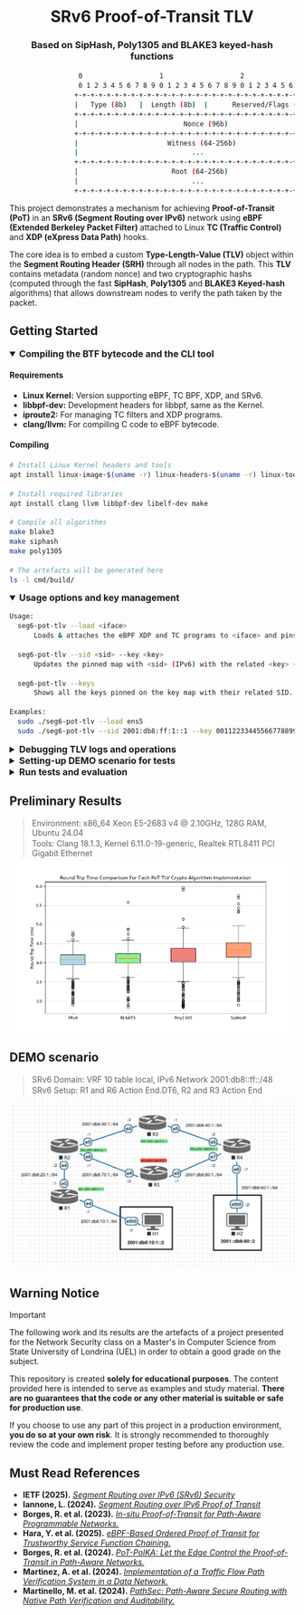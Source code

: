 <h1 align="center">SRv6 Proof-of-Transit TLV</h1>
<h3 align="center">Based on SipHash, Poly1305 and BLAKE3 keyed-hash functions</h3>

```bash
                 0                   1                   2                   3
                 0 1 2 3 4 5 6 7 8 9 0 1 2 3 4 5 6 7 8 9 0 1 2 3 4 5 6 7 8 9 0 1
                +-+-+-+-+-+-+-+-+-+-+-+-+-+-+-+-+-+-+-+-+-+-+-+-+-+-+-+-+-+-+-+-+-
                |   Type (8b)   |  Length (8b)  |      Reserved/Flags (16b)      |
                +-+-+-+-+-+-+-+-+-+-+-+-+-+-+-+-+-+-+-+-+-+-+-+-+-+-+-+-+-+-+-+-+-
                |                          Nonce (96b)                           |
                +-+-+-+-+-+-+-+-+-+-+-+-+-+-+-+-+-+-+-+-+-+-+-+-+-+-+-+-+-+-+-+-+-
                |                      Witness (64-256b)                         |
                |                            ...                                 |
                +-+-+-+-+-+-+-+-+-+-+-+-+-+-+-+-+-+-+-+-+-+-+-+-+-+-+-+-+-+-+-+-+-
                |                       Root (64-256b)                           |
                |                            ...                                 |
                +-+-+-+-+-+-+-+-+-+-+-+-+-+-+-+-+-+-+-+-+-+-+-+-+-+-+-+-+-+-+-+-+-
```

This project demonstrates a mechanism for achieving **Proof-of-Transit (PoT)** in an **SRv6 (Segment Routing over IPv6)** network using **eBPF  (Extended Berkeley Packet Filter)** attached to Linux **TC (Traffic Control)** and **XDP (eXpress Data Path)** hooks.

The core idea is to embed a custom **Type-Length-Value (TLV)** object within the **Segment Routing Header (SRH)** through all nodes in the path. This **TLV** contains metadata (random nonce) and two cryptographic hashs (computed through the fast **SipHash**, **Poly1305** and **BLAKE3 Keyed-hash** algorithms) that allows downstream nodes to verify the path taken by the packet.

## Getting Started

<details open>
  <summary style="font-size: 16px;"><strong>Compiling the BTF bytecode and the CLI tool</strong></summary>

  #### Requirements

  * **Linux Kernel:** Version supporting eBPF, TC BPF, XDP, and SRv6.
  * **libbpf-dev:** Development headers for libbpf, same as the Kernel.
  * **iproute2:** For managing TC filters and XDP programs.
  * **clang/llvm:** For compiling C code to eBPF bytecode.

  #### Compiling

  ```bash
  # Install Linux Kernel headers and tools
  apt install linux-image-$(uname -r) linux-headers-$(uname -r) linux-tools-$(uname -r)

  # Install required libraries
  apt install clang llvm libbpf-dev libelf-dev make

  # Compile all algorithms
  make blake3
  make siphash
  make poly1305

  # The artefacts will be generated here
  ls -l cmd/build/
  ```
</details>
<details open>
  <summary style="font-size: 16px;"><strong>Usage options and key management</strong></summary>

  ```bash
  Usage:
    seg6-pot-tlv --load <iface>
        Loads & attaches the eBPF XDP and TC programs to <iface> and pins the maps.

    seg6-pot-tlv --sid <sid> --key <key>
        Updates the pinned map with <sid> (IPv6) with the related <key> (max 32B).

    seg6-pot-tlv --keys
        Shows all the keys pinned on the key map with their related SID.

  Examples:
    sudo ./seg6-pot-tlv --load ens5
    sudo ./seg6-pot-tlv --sid 2001:db8:ff:1::1 --key 00112233445566778899aabbccddeeff00112233445566778899aabbccddee11
  ```
</details>
<details>
  <summary style="font-size: 16px;"><strong>Debugging TLV logs and operations</strong></summary>

  ```bash
  # Monitor eBPF logs
  bpftool prog trace

  # Monitor SRv6 packets
  tcpdump -pni any "ip6[6]==43" -vvv -x
  tshark -i any -p -f "ip6[6]==43" -V -x
  ```
</details>
<details>
  <summary style="font-size: 16px;"><strong>Setting-up DEMO scenario for tests</strong></summary>

  - [topology/README.md](topology/README.md)
</details>
<details>
  <summary style="font-size: 16px;"><strong>Run tests and evaluation</strong></summary>

  - [tests/evaluation/README.md](tests/evaluation/README.md)
</details>

## Preliminary Results

<blockquote style="margin-bottom: 2px;">Environment: x86_64 Xeon E5-2683 v4 @ 2.10GHz, 128G RAM, Ubuntu 24.04</blockquote>
<blockquote style="margin-top: 0; margin-bottom: 6px;">Tools: Clang 18.1.3, Kernel 6.11.0-19-generic, Realtek RTL8411 PCI Gigabit Ethernet</blockquote>

<div align="center"><img src="./tests/evaluation/rtt_comparison_boxplot.png" /></div>

## DEMO scenario

<blockquote style="margin-bottom: 2px;">SRv6 Domain: VRF 10 table local, IPv6 Network 2001:db8::ff::/48</blockquote>
<blockquote style="margin-top: 0; margin-bottom: 6px;">SRv6 Setup: R1 and R6 Action End.DT6, R2 and R3 Action End</blockquote>

<div align="center"><img src="./topology/qemu-virtual-srv6.png" /></div>

## Warning Notice

> [!IMPORTANT]
>
> The following work and its results are the artefacts of a project presented for the Network Security class on a Master's in Computer Science from State University of Londrina (UEL) in order to obtain a good grade on the subject.
>
> This repository is created **solely for educational purposes**. The content provided here is intended to serve as examples and study material. **There are no guarantees that the code or any other material is suitable or safe for production use**.
>
> If you choose to use any part of this project in a production environment, **you do so at your own risk**. It is strongly recommended to thoroughly review the code and implement proper testing before any production use.

## Must Read References

- **IETF (2025).** *[Segment Routing over IPv6 (SRv6) Security](https://datatracker.ietf.org/doc/draft-ietf-spring-srv6-security/)*
- **Iannone, L. (2024).** *[Segment Routing over IPv6 Proof of Transit](https://datatracker.ietf.org/meeting/119/materials/slides-119-spring-srv6-proof-of-transit-00)*
- **Borges, R. et al. (2023).** *[In-situ Proof-of-Transit for Path-Aware Programmable Networks.](https://ieeexplore.ieee.org/document/10175482)*
- **Hara, Y. et al. (2025).** *[eBPF-Based Ordered Proof of Transit for Trustworthy Service Function Chaining.](https://ieeexplore.ieee.org/document/10924210)*
- **Borges, R. et al. (2024).** *[PoT-PolKA: Let the Edge Control the Proof-of-Transit in Path-Aware Networks.](https://ieeexplore.ieee.org/document/10500862)*
- **Martinez, A. et al. (2024).** *[Implementation of a Traffic Flow Path Verification System in a Data Network.](https://ieeexplore.ieee.org/document/10597042)*
- **Martinello, M. et al. (2024).** *[PathSec: Path-Aware Secure Routing with Native Path Verification and Auditability.](https://ieeexplore.ieee.org/document/10807493)*


